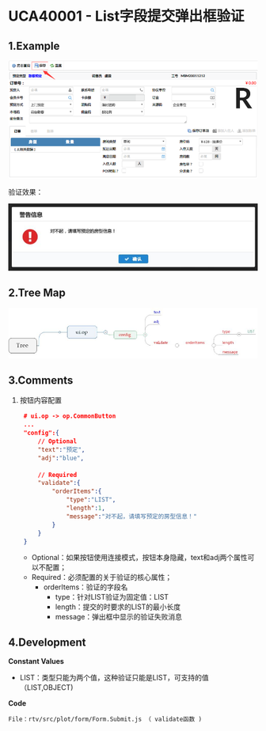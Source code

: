# UCA40001 - List字段提交弹出框验证

## 1.Example

![](/_images/specs/op/op-001-01.png)

验证效果：

![](/_images/specs/op/op-001-02.JPG)

## 2.Tree Map

![](/_images/specs/op/op-001-03.JPG)

## 3.Comments

1. 按钮内容配置

   ```json
    # ui.op -> op.CommonButton
    ...
    "config":{
        // Optional
        "text":"预定",
        "adj":"blue",

        // Required
        "validate":{
            "orderItems":{
                "type":"LIST",
                "length":1,
                "message":"对不起，请填写预定的房型信息！"
            }
        }
    }
   ```

   * Optional：如果按钮使用连接模式，按钮本身隐藏，text和adj两个属性可以不配置；
   * Required：必须配置的关于验证的核心属性；
     * orderItems：验证的字段名
       * type：针对LIST验证为固定值：LIST
       * length：提交的时要求的LIST的最小长度
       * message：弹出框中显示的验证失败消息

## 4.Development

**Constant Values**

* LIST：类型只能为两个值，这种验证只能是LIST，可支持的值（LIST,OBJECT\)

**Code**

```
File：rtv/src/plot/form/Form.Submit.js （ validate函数 )
```



